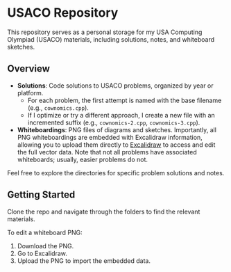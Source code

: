 # USACO Repository

This repository serves as a personal storage for my USA Computing Olympiad (USACO) materials, including solutions, notes, and whiteboard sketches.

## Overview

- **Solutions**: Code solutions to USACO problems, organized by year or platform.
  - For each problem, the first attempt is named with the base filename (e.g., `cownomics.cpp`).
  - If I optimize or try a different approach, I create a new file with an incremented suffix (e.g., `cownomics-2.cpp`, `cownomics-3.cpp`).
- **Whiteboardings**: PNG files of diagrams and sketches. Importantly, all PNG whiteboardings are embedded with Excalidraw information, allowing you to upload them directly to [Excalidraw](https://excalidraw.com) to access and edit the full vector data. Note that not all problems have associated whiteboards; usually, easier problems do not.

Feel free to explore the directories for specific problem solutions and notes.

## Getting Started

Clone the repo and navigate through the folders to find the relevant materials.

To edit a whiteboard PNG:

1. Download the PNG.
2. Go to Excalidraw.
3. Upload the PNG to import the embedded data.
